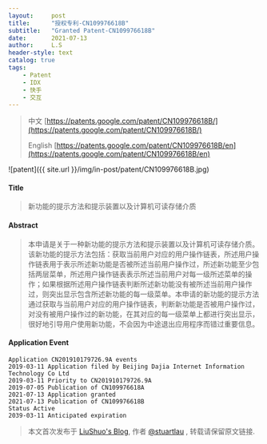 ```yaml
---
layout:     post
title:      "授权专利-CN109976618B"
subtitle:   "Granted Patent-CN109976618B"
date:       2021-07-13
author:     L.S
header-style: text
catalog: true
tags:
    - Patent
    - IDX
    - 快手
    - 交互
---
```

> 中文 [https://patents.google.com/patent/CN109976618B/](https://patents.google.com/patent/CN109976618B/)
>
> English [https://patents.google.com/patent/CN109976618B/en](https://patents.google.com/patent/CN109976618B/en)

![patent]({{ site.url }}/img/in-post/patent/CN109976618B.jpg)
#### Title
> 新功能的提示方法和提示装置以及计算机可读存储介质














#### Abstract
> 本申请是关于一种新功能的提示方法和提示装置以及计算机可读存储介质。该新功能的提示方法包括：获取当前用户对应的用户操作链表，所述用户操作链表用于表示所述新功能是否被所述当前用户操作过，所述新功能至少包括两层菜单，所述用户操作链表表示所述当前用户对每一级所述菜单的操作；如果根据所述用户操作链表判断所述新功能没有被所述当前用户操作过，则突出显示包含所述新功能的每一级菜单。本申请的新功能的提示方法通过获取与当前用户对应的用户操作链表，判断新功能是否被用户操作过，对没有被用户操作过的新功能，在其对应的每一级菜单上都进行突出显示，很好地引导用户使用新功能，不会因为中途退出应用程序而错过重要信息。














#### Application Event
```
Application CN201910179726.9A events 
2019-03-11 Application filed by Beijing Dajia Internet Information Technology Co Ltd
2019-03-11 Priority to CN201910179726.9A
2019-07-05 Publication of CN109976618A
2021-07-13 Application granted
2021-07-13 Publication of CN109976618B
Status Active
2039-03-11 Anticipated expiration
```
> 本文首次发布于 [LiuShuo's Blog](https://liushuo.me), 作者 [@stuartlau](http://github.com/stuartlau) ,
转载请保留原文链接.
